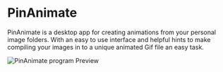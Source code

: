 # PinAnimate
PinAnimate is a desktop app for creating animations from your personal image folders. With an easy to use interface and helpful hints to make compiling your images in to a unique animated Gif file an easy task.

![PinAnimate program Preview]([https://img.itch.zone/aW1hZ2UvMzM0MjM3MS8yMjk2NTk0Ni5wbmc=/original/zj8wyv.png](https://img.itch.zone/aW1hZ2UvMzYxNzUxOS8yMTUzMDczOC5wbmc=/original/cjvA%2FT.png))
